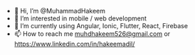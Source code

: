 - 👋 Hi, I’m @MuhammadHakeem
- 👀 I’m interested in mobile / web development
- 🌱 I’m currently using Angular, Ionic, Flutter, React, Firebase
- 📫 How to reach me muhdhakeem526@gmail.com or https://www.linkedin.com/in/hakeemadil/

<!---
MuhammadHakeem/MuhammadHakeem is a ✨ special ✨ repository because its `README.md` (this file) appears on your GitHub profile.
You can click the Preview link to take a look at your changes.
--->
